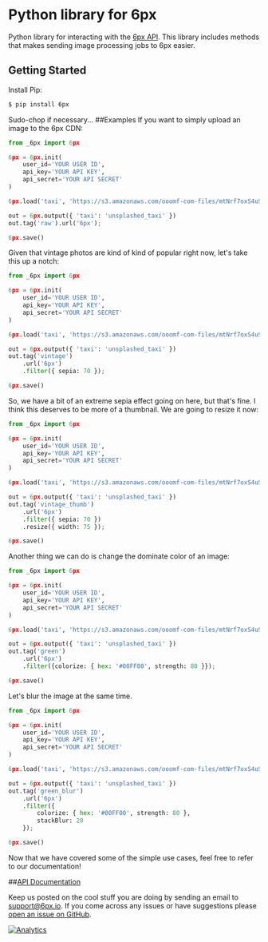 Python library for 6px
======================

Python library for interacting with the [6px API](http://6px.io). This library includes methods that makes sending image processing jobs to 6px easier.

## Getting Started

Install Pip:
```bash
$ pip install 6px
```
Sudo-chop if necessary...
##Examples
If you want to simply upload an image to the 6px CDN:
```python
from _6px import 6px

6px = 6px.init(
    user_id='YOUR USER ID',
    api_key='YOUR API KEY',
    api_secret='YOUR API SECRET'
)

6px.load('taxi', 'https://s3.amazonaws.com/ooomf-com-files/mtNrf7oxS4uSxTzMBWfQ_DSC_0043.jpg')

out = 6px.output({ 'taxi': 'unsplashed_taxi' })
out.tag('raw').url('6px');

6px.save()
```

Given that vintage photos are kind of kind of popular right now, let's take this up a notch:
```python
from _6px import 6px

6px = 6px.init(
	user_id='YOUR USER ID',
	api_key='YOUR API KEY',
	api_secret='YOUR API SECRET'
)

6px.load('taxi', 'https://s3.amazonaws.com/ooomf-com-files/mtNrf7oxS4uSxTzMBWfQ_DSC_0043.jpg')

out = 6px.output({ 'taxi': 'unsplashed_taxi' })
out.tag('vintage')
	.url('6px')
	.filter({ sepia: 70 });

6px.save()
```
So, we have a bit of an extreme sepia effect going on here, but that's fine.  I think this deserves to be more of a thumbnail.  We are going to resize it now:
```python
from _6px import 6px

6px = 6px.init(
	user_id='YOUR USER ID',
	api_key='YOUR API KEY',
	api_secret='YOUR API SECRET'
)

6px.load('taxi', 'https://s3.amazonaws.com/ooomf-com-files/mtNrf7oxS4uSxTzMBWfQ_DSC_0043.jpg')

out = 6px.output({ 'taxi': 'unsplashed_taxi' })
out.tag('vintage_thumb')
	.url('6px')
	.filter({ sepia: 70 })
	.resize({ width: 75 });

6px.save()
```
Another thing we can do is change the dominate color of an image:
```python
from _6px import 6px

6px = 6px.init(
	user_id='YOUR USER ID',
	api_key='YOUR API KEY',
	api_secret='YOUR API SECRET'
)

6px.load('taxi', 'https://s3.amazonaws.com/ooomf-com-files/mtNrf7oxS4uSxTzMBWfQ_DSC_0043.jpg')

out = 6px.output({ 'taxi': 'unsplashed_taxi' })
out.tag('green')
	.url('6px')
	.filter({colorize: { hex: '#00FF00', strength: 80 }});

6px.save()
```
Let's blur the image at the same time.
```python
from _6px import 6px

6px = 6px.init(
	user_id='YOUR USER ID',
	api_key='YOUR API KEY',
	api_secret='YOUR API SECRET'
)

6px.load('taxi', 'https://s3.amazonaws.com/ooomf-com-files/mtNrf7oxS4uSxTzMBWfQ_DSC_0043.jpg')

out = 6px.output({ 'taxi': 'unsplashed_taxi' })
out.tag('green_blur')
	.url('6px')
	.filter({
		colorize: { hex: '#00FF00', strength: 80 },
		stackBlur: 20
	});

6px.save()
```
Now that we have covered some of the simple use cases, feel free to refer to our documentation!

##[API Documentation](https://github.com/6px/6px-api-docs)

Keep us posted on the cool stuff you are doing by sending an email to <support@6px.io>. If you come across any issues or have suggestions please [open an issue on GitHub](https://github.com/6px/6px-node/issues).

[![Analytics](https://ga-beacon.appspot.com/UA-44211810-2/6px-python)](https://github.com/igrigorik/ga-beacon)
